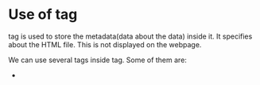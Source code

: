 # Use of <head> tag

<head> tag is used to store the metadata(data about the data) inside it. It specifies about the HTML file. This is not displayed on the webpage.

We can use several tags inside <head> tag. Some of them are:

- <title>
- <style>
- <base>
- <link>
- <meta>
- <script>
- <noscript>

### <title> Tag:

This tag is used to specify the title of the page. Below you can find the code snippet for the title.

```html
<!DOCTYPE html>
<html>
    <head>
        <title>This is a title</title>
    </head>
    <body>
        <p>This is a paragraph</p>
    </body>
</html>
```

**OUTPUT:**

![Screenshot 2022-12-27 at 12.52.19 AM.png](https://s3-us-west-2.amazonaws.com/secure.notion-static.com/dc62faf1-ada9-49cb-aa23-181df4fa3625/Screenshot_2022-12-27_at_12.52.19_AM.png)

### <style> Tag:

This tag is used to style the HTML. We can specify CSS inside the <style> tag.

```html
<!DOCTYPE html>
<html>
    <head>
        <title>This is a title</title>
        <style>
            #paraStyle{
                color: red;
                font-size: 20;
            }
        </style>
    </head>
    <body>
        <p id="paraStyle">This is a paragraph</p>
    </body>
</html>
```

**OUTPUT:**

As we see we specified the CSS inside the tag and we used that ID to style the paragraph.

![Screenshot 2022-12-27 at 1.04.42 AM.png](https://s3-us-west-2.amazonaws.com/secure.notion-static.com/35bad419-3a8d-4da2-a86f-37904d8fe24d/Screenshot_2022-12-27_at_1.04.42_AM.png)

### <base> Tag:

This tag is used to set the base URL for any anchor tag. So that we don’t need to specify the whole link all the time.

```html
<!DOCTYPE html>
<html>
    <head>
        <title>This is a title</title>
        <base href="https://www.freecodecamp.org/" target="_blank">
    </head>
    <body>
        <a href="learn/">Click ME!!</a>
    </body>
</html>
```

As we see in the code, we specified the base URL as [https://www.freecodecamp.org/](https://www.freecodecamp.org/) 

In the anchor tag, we specified “learn/”. So, when the user clicks on Click ME!! he will be redirected to [https://www.freecodecamp.org/learn/](https://www.freecodecamp.org/learn/) 

This will be opened in a new tab because we specified target as _blank.

There are 4 kinds of targets:

1. **_blank :** This is used to open the specified link in a new tab.
2. **_self :** This is used to open the specified link in the same tab.
3. **_parent :** This is used to open the specified link in the parent frame(in this example on the same page).
4. **_top :** This is used to open the specified link in a window. For example, if we click the link in an iframe, instead of opening the page in the iframe it will be opened on the same window.

### <link> Tag:

This tag is used to specify the relationship between the HTML file and the external source.
Normally we will be used to link the stylesheet or linking icons, images, etc.

For more look into the link below: [https://developer.mozilla.org/en-US/docs/Web/HTML/Element/link](https://developer.mozilla.org/en-US/docs/Web/HTML/Element/link)

**Sample Input and Output:**

```html
<!DOCTYPE html>
<html>
    <head>
        <title>This is a title</title>
        <link rel="stylesheet" href="LearningCSS.css" />
    </head>
    <body>
        <p class="atag">Para</p>
    </body>
</html>
```

**LearningCSS.css:**

```css
.atag{
    color: red;
    font-size: 30px;
    font-style: italic;
}
```

The output will be looking something like this:

![Screenshot 2022-12-28 at 12.05.45 AM.png](https://s3-us-west-2.amazonaws.com/secure.notion-static.com/1ac21262-143e-4aab-8b82-51361dcab7b6/Screenshot_2022-12-28_at_12.05.45_AM.png)

### <meta> Tag:

By using the <meta> tag you can able to specify the metadata for the page. For example, you can set up the Author, keywords, description, etc. But this will not be displayed on the screen.

```css
<!DOCTYPE html>
<html>
    <head>
        <title>This is a title</title>
        <link rel="stylesheet" href="LearningCSS.css" />
        <meta charset="UTF-8">
        <meta name="description" content="Example for meta">
        <meta name="keywords" content="HTML, CSS, JavaScript">
        <meta name="author" content="Sai Chetan">
        <meta name="viewport" content="width=device-width, initial-scale=1.0">
    </head>
    <body>
        <p class="atag">Para</p>
    </body>
</html>
```

For more info: [https://www.w3schools.com/tags/tag_meta.asp](https://www.w3schools.com/tags/tag_meta.asp)

### <script> Tag:

This tag is used to add the JS in HTML.

**Sample Code:**

```html
<!DOCTYPE html>
<html>
    <head>
        <title>This is a title</title>
        <link rel="stylesheet" href="LearningCSS.css" />
        <script>
            function buttonClicked(){
                document.getElementById('data').innerText = "Button clicked";
            }
        </script>
    </head>
    <body>
        <p id="data" class="atag">Para</p>
        <button onclick="buttonClicked()">Click Me!!</button>
    </body>
</html>
```

**OUTPUT:**

Before Button Click:

![Screenshot 2022-12-28 at 12.25.49 AM.png](https://s3-us-west-2.amazonaws.com/secure.notion-static.com/d6da7bcd-0727-450a-b3ed-ed21516117d1/Screenshot_2022-12-28_at_12.25.49_AM.png)

After Button Click:

![Screenshot 2022-12-28 at 12.26.10 AM.png](https://s3-us-west-2.amazonaws.com/secure.notion-static.com/682d5818-8db3-4341-9e35-b52d2c2183d6/Screenshot_2022-12-28_at_12.26.10_AM.png)

### <noscript> Tag:

If the script tag is not working in the browser, then the <noscript> tag will show the content present inside of that tag to the user.

```html
<script>
document.write("Hello World!")
</script>
<noscript>Your browser does not support JavaScript!</noscript>
```